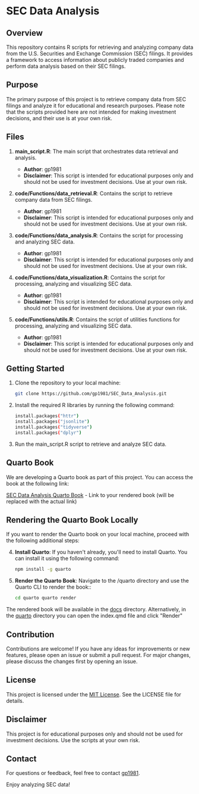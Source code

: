 # SEC Data Analysis

## Overview

This repository contains R scripts for retrieving and analyzing company data from the U.S. Securities and Exchange Commission (SEC) filings. It provides a framework to access information about publicly traded companies and perform data analysis based on their SEC filings.

## Purpose

The primary purpose of this project is to retrieve company data from SEC filings and analyze it for educational and research purposes. Please note that the scripts provided here are not intended for making investment decisions, and their use is at your own risk.

## Files

1. **main_script.R**: The main script that orchestrates data retrieval and analysis.
   - **Author**: gp1981
   - **Disclaimer**: This script is intended for educational purposes only and should not be used for investment decisions. Use at your own risk.
  
2. **code/Functions/data_retrieval.R**: Contains the script to retrieve company data from SEC filings.
   - **Author**: gp1981
   - **Disclaimer**: This script is intended for educational purposes only and should not be used for investment decisions. Use at your own risk.

3. **code/Functions/data_analysis.R**: Contains the script for processing and analyzing SEC data.
   - **Author**: gp1981
   - **Disclaimer**: This script is intended for educational purposes only and should not be used for investment decisions. Use at your own risk.

4. **code/Functions/data_visualization.R**: Contains the script for processing, analyzing and visualizing SEC data.
   - **Author**: gp1981
   - **Disclaimer**: This script is intended for educational purposes only and should not be used for investment decisions. Use at your own risk.
  
5. **code/Functions/utils.R**: Contains the script of utilities functions for processing, analyzing and visualizing SEC data.
   - **Author**: gp1981
   - **Disclaimer**: This script is intended for educational purposes only and should not be used for investment decisions. Use at your own risk.

## Getting Started

1. Clone the repository to your local machine:

   ```bash
   git clone https://github.com/gp1981/SEC_Data_Analysis.git

2. Install the required R libraries by running the following command:

   ```bash
   install.packages("httr")
   install.packages("jsonlite")
   install.packages("tidyverse")
   install.packages("dplyr")

3. Run the main_script.R script to retrieve and analyze SEC data.

## Quarto Book

We are developing a Quarto book as part of this project. You can access the book at the following link:

[SEC Data Analysis Quarto Book](#) - Link to your rendered book (will be replaced with the actual link)

## Rendering the Quarto Book Locally

If you want to render the Quarto book on your local machine, proceed with the following additional steps:


4.  **Install Quarto**: If you haven't already, you'll need to install Quarto. You can install it using the following command:

    ```bash 
    npm install -g quarto

5.  **Render the Quarto Book**: Navigate to the /quarto directory and use the Quarto CLI to render the book::

    ```bash 
    cd quarto quarto render 

The rendered book will be available in the [docs](./docs) directory. Alternatively, in the [quarto](./quarto) directory you can open the index.qmd file and click "Render"

## Contribution

Contributions are welcome! If you have any ideas for improvements or new features, please open an issue or submit a pull request. For major changes, please discuss the changes first by opening an issue.

## License

This project is licensed under the [MIT License](https://github.com/gp1981/SEC-Data-Analysis/blob/63ef4ecb1ef9a40ca64bdcb67ede14c0a7ab10c6/LICENSE). See the LICENSE file for details.

## Disclaimer

This project is for educational purposes only and should not be used for investment decisions. Use the scripts at your own risk.

## Contact

For questions or feedback, feel free to contact [gp1981](45032495+gp1981@users.noreply.github.com).

Enjoy analyzing SEC data!
